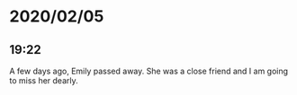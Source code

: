 # 2020/02/05

## 19:22

A few days ago, Emily passed away. She was a close friend and I am going to
miss her dearly.
